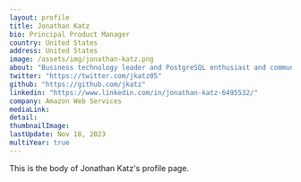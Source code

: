 ```yaml
---
layout: profile
title: Jonathan Katz
bio: Principal Product Manager
country: United States 
address: United States 
image: /assets/img/jonathan-katz.png
about: "Business technology leader and PostgreSQL enthusiast and community contributor. Serial entrepreneur and team builder. Open source advocate. PostgreSQL + Kubernetes. Nonprofit Director."
twitter: "https://twitter.com/jkatz05"
github: "https://github.com/jkatz"
linkedin: "https://www.linkedin.com/in/jonathan-katz-6495532/"
company: Amazon Web Services
mediaLink:
detail: 
thumbnailImage:
lastUpdate: Nov 18, 2023
multiYear: true
---
```


This is the body of Jonathan Katz's profile page.
